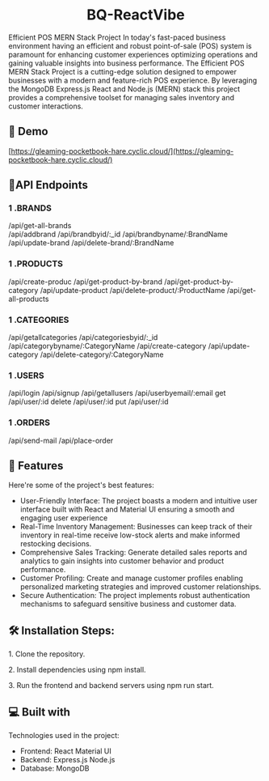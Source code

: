 <h1 align="center" id="title">BQ-ReactVibe</h1>

<p id="description">Efficient POS MERN Stack Project In today's fast-paced business environment having an efficient and robust point-of-sale (POS) system is paramount for enhancing customer experiences optimizing operations and gaining valuable insights into business performance. The Efficient POS MERN Stack Project is a cutting-edge solution designed to empower businesses with a modern and feature-rich POS experience. By leveraging the MongoDB Express.js React and Node.js (MERN) stack this project provides a comprehensive toolset for managing sales inventory and customer interactions.</p>

<h2>🚀 Demo</h2>

[https://gleaming-pocketbook-hare.cyclic.cloud/](https://gleaming-pocketbook-hare.cyclic.cloud/)


<h2>🧐API Endpoints</h2>

<h3>1 .BRANDS</h3> 

/api/get-all-brands
<br>
/api/addbrand
/api/brandbyid/:_id
/api/brandbyname/:BrandName
/api/update-brand
/api/delete-brand/:BrandName

<h3>1 .PRODUCTS</h3>

/api/create-produc
/api/get-product-by-brand
/api/get-product-by-category
/api/update-product
/api/delete-product/:ProductName
/api/get-all-products

<h3>1 .CATEGORIES</h3>

/api/getallcategories
/api/categoriesbyid/:_id
/api/categorybyname/:CategoryName
/api/create-category
/api/update-category
/api/delete-category/:CategoryName

<h3>1 .USERS</h3>

/api/login
/api/signup
/api/getallusers
/api/userbyemail/:email
get  /api/user/:id
delete /api/user/:id
put /api/user/:id


<h3>1 .ORDERS</h3>

/api/send-mail
/api/place-order
  
  
<h2>🧐 Features</h2>

Here're some of the project's best features:

*   User-Friendly Interface: The project boasts a modern and intuitive user interface built with React and Material UI ensuring a smooth and engaging user experience
*   Real-Time Inventory Management: Businesses can keep track of their inventory in real-time receive low-stock alerts and make informed restocking decisions.
*   Comprehensive Sales Tracking: Generate detailed sales reports and analytics to gain insights into customer behavior and product performance.
*   Customer Profiling: Create and manage customer profiles enabling personalized marketing strategies and improved customer relationships.
*   Secure Authentication: The project implements robust authentication mechanisms to safeguard sensitive business and customer data.

<h2>🛠️ Installation Steps:</h2>

<p>1. Clone the repository.</p>

<p>2. Install dependencies using npm install.</p>

<p>3. Run the frontend and backend servers using npm run start.</p>

  
  
<h2>💻 Built with</h2>

Technologies used in the project:

*   Frontend: React Material UI
*   Backend: Express.js Node.js
*   Database: MongoDB
